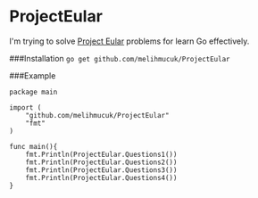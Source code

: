 # ProjectEular
I'm trying to solve [Project Eular](https://projecteuler.net/) problems for learn Go effectively.

###Installation
`go get github.com/melihmucuk/ProjectEular`

###Example
<pre><code>package main

import (
	"github.com/melihmucuk/ProjectEular"
	"fmt"
)

func main(){
	fmt.Println(ProjectEular.Questions1())
	fmt.Println(ProjectEular.Questions2())
	fmt.Println(ProjectEular.Questions3())
	fmt.Println(ProjectEular.Questions4())
}</code></pre>



